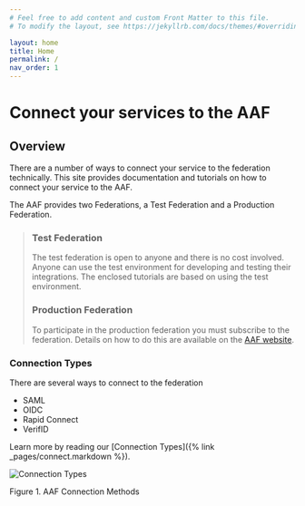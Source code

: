 ```yaml
---
# Feel free to add content and custom Front Matter to this file.
# To modify the layout, see https://jekyllrb.com/docs/themes/#overriding-theme-defaults

layout: home
title: Home
permalink: /
nav_order: 1
---
```

# Connect your services to the AAF

## Overview
 
There are a number of ways to connect your service to the federation technically. This site provides documentation and tutorials on how to connect your service to the AAF.

The AAF provides two Federations, a Test Federation and a Production Federation.

>### Test Federation
>
>The test federation is open to anyone and there is no cost involved. Anyone can use the test environment for developing and testing their integrations. The enclosed tutorials are based on using the test environment.
>
>### Production Federation
>
>To participate in the production federation you must subscribe to the federation. Details on how to do this are available on the [AAF website][aaf-website].

[aaf-website]: https://aaf.edu.au/subscribe/who.html

### Connection Types

There are several ways to connect to the federation
- SAML
- OIDC
- Rapid Connect
- VerifID

Learn more by reading our [Connection Types]({% link _pages/connect.markdown %}).

![Connection Types](/assets/images/Connection-types.png)

Figure 1. AAF Connection Methods